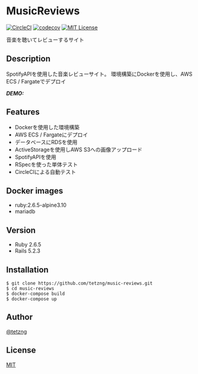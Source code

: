# MusicReviews
[![CircleCI](https://circleci.com/gh/tetzng/music-reviews/tree/master.svg?style=shield)](https://circleci.com/gh/tetzng/music-reviews/tree/master)
[![codecov](https://codecov.io/gh/tetzng/music-reviews/branch/master/graph/badge.svg)](https://codecov.io/gh/tetzng/music-reviews)
[![MIT License](http://img.shields.io/badge/license-MIT-blue.svg?style=flat)](LICENSE)


音楽を聴いてレビューするサイト

## Description
SpotifyAPIを使用した音楽レビューサイト。
環境構築にDockerを使用し、AWS ECS / Fargateでデプロイ

***DEMO:***


## Features
- Dockerを使用した環境構築
- AWS ECS / Fargateにデプロイ
- データベースにRDSを使用
- ActiveStorageを使用しAWS S3への画像アップロード
- SpotifyAPIを使用
- RSpecを使った単体テスト
- CircleCIによる自動テスト

## Docker images

- ruby:2.6.5-alpine3.10
- mariadb

## Version

- Ruby 2.6.5
- Rails 5.2.3

## Installation

    $ git clone https://github.com/tetzng/music-reviews.git
    $ cd music-reviews
    $ docker-compose build
    $ docker-compose up


## Author

[@tetzng](https://twitter.com/tp_237)


## License

[MIT](http://b4b4r07.mit-license.org)

